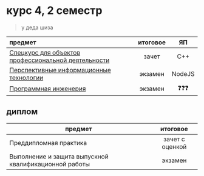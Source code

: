 # курс 4, 2 семестр

> у деда шиза

| предмет                                                         | итоговое |   ЯП   |
|:----------------------------------------------------------------|:--------:|:------:|
| [Спецкурс для объектов профессиональной деятельности](спецкурс) |  зачет   |  C++   |
| [Перспективные информационные технологии](ПИТ)                  | экзамен  | NodeJS |
| [Программная инженерия](ПИ)                                     | экзамен  |  ❓❓❓   |

## диплом

| предмет                                               |    итоговое     |
|-------------------------------------------------------|:---------------:|
| Преддипломная практика                                | зачет с оценкой |
| Выполнение и защита выпускной квалификационной работы |     экзамен     |
